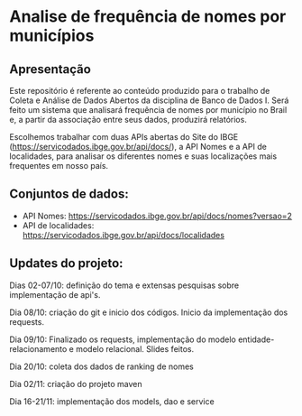 # Analise de frequência de nomes por municípios

## Apresentação
Este repositório é referente ao conteúdo produzido para o trabalho de Coleta e Análise de Dados Abertos da disciplina de Banco de Dados I. Será feito um sistema que analisará frequência de nomes por município no Brail e, a partir da associação entre seus dados, produzirá relatórios. 

Escolhemos trabalhar com duas APIs abertas do Site do IBGE (https://servicodados.ibge.gov.br/api/docs/), a API Nomes e a API de localidades, para analisar os diferentes nomes e suas localizações mais frequentes em nosso país.

## Conjuntos de dados:
- API Nomes: https://servicodados.ibge.gov.br/api/docs/nomes?versao=2
- API de localidades: https://servicodados.ibge.gov.br/api/docs/localidades

## Updates do projeto:

Dias 02-07/10: definição do tema e extensas pesquisas sobre implementação de api's.

Dia 08/10: criação do git e inicio dos códigos. Inicio da implementação dos requests.

Dia 09/10: Finalizado os requests, implementação do modelo entidade-relacionamento e modelo relacional. Slides feitos.

Dia 20/10: coleta dos dados de ranking de nomes

Dia 02/11: criação do projeto maven

Dia 16-21/11: implementação dos models, dao e service